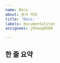 ```yaml
---
name: Docs
about: 문서 작성
title: 'Docs: '
labels: documentatiton
assignees: jhhong0509

---
```


## 한 줄 요약
